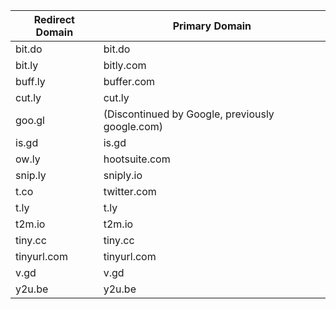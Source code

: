 | Redirect Domain | Primary Domain        |
|-----------------|------------------------|
| bit.do          | bit.do                 |
| bit.ly          | bitly.com              |
| buff.ly         | buffer.com             |
| cut.ly          | cut.ly                 |
| goo.gl          | (Discontinued by Google, previously google.com) |
| is.gd           | is.gd                  |
| ow.ly           | hootsuite.com          |
| snip.ly         | sniply.io              |
| t.co            | twitter.com            |
| t.ly            | t.ly                   |
| t2m.io          | t2m.io                 |
| tiny.cc         | tiny.cc                |
| tinyurl.com     | tinyurl.com            |
| v.gd            | v.gd                   |
| y2u.be          | y2u.be                 |
